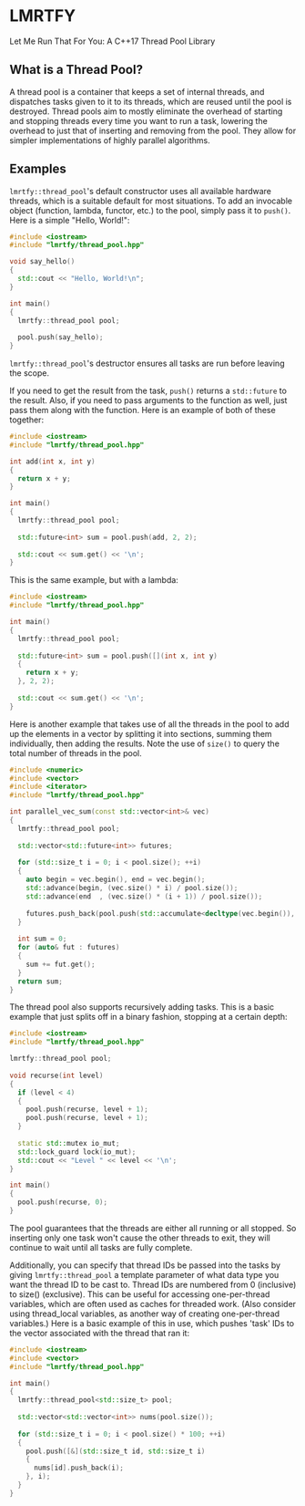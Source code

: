 # LMRTFY
Let Me Run That For You: A C++17 Thread Pool Library

## What is a Thread Pool?
A thread pool is a container that keeps a set of internal threads, and dispatches tasks given to it to its threads, which are reused until the pool is destroyed. Thread pools aim to mostly eliminate the overhead of starting and stopping threads every time you want to run a task, lowering the overhead to just that of inserting and removing from the pool. They allow for simpler implementations of highly parallel algorithms.

## Examples
`lmrtfy::thread_pool`'s default constructor uses all available hardware threads, which is a suitable default for most situations. To add an invocable object (function, lambda, functor, etc.) to the pool, simply pass it to `push()`. Here is a simple "Hello, World!":
```C++
#include <iostream>
#include "lmrtfy/thread_pool.hpp"

void say_hello()
{
  std::cout << "Hello, World!\n";
}

int main()
{
  lmrtfy::thread_pool pool;
  
  pool.push(say_hello);
}
```
`lmrtfy::thread_pool`'s destructor ensures all tasks are run before leaving the scope.

If you need to get the result from the task, `push()` returns a `std::future` to the result. Also, if you need to pass arguments to the function as well, just pass them along with the function. Here is an example of both of these together:
```C++
#include <iostream>
#include "lmrtfy/thread_pool.hpp"

int add(int x, int y)
{
  return x + y;
}

int main()
{
  lmrtfy::thread_pool pool;
  
  std::future<int> sum = pool.push(add, 2, 2);
  
  std::cout << sum.get() << '\n';
}
```
This is the same example, but with a lambda:
```C++
#include <iostream>
#include "lmrtfy/thread_pool.hpp"

int main()
{
  lmrtfy::thread_pool pool;
  
  std::future<int> sum = pool.push([](int x, int y)
  {
    return x + y;
  }, 2, 2);
  
  std::cout << sum.get() << '\n';
}
```
Here is another example that takes use of all the threads in the pool to add up the elements in a vector by splitting it into sections, summing them individually, then adding the results. Note the use of `size()` to query the total number of threads in the pool.
```C++
#include <numeric>
#include <vector>
#include <iterator>
#include "lmrtfy/thread_pool.hpp"

int parallel_vec_sum(const std::vector<int>& vec)
{
  lmrtfy::thread_pool pool;
  
  std::vector<std::future<int>> futures;
  
  for (std::size_t i = 0; i < pool.size(); ++i)
  {
  	auto begin = vec.begin(), end = vec.begin();
  	std::advance(begin, (vec.size() * i) / pool.size());
    std::advance(end  , (vec.size() * (i + 1)) / pool.size());
    
    futures.push_back(pool.push(std::accumulate<decltype(vec.begin()), int>, begin, end, 0));
  }
  
  int sum = 0;
  for (auto& fut : futures)
  {
    sum += fut.get();
  }
  return sum;
}
```
The thread pool also supports recursively adding tasks. This is a basic example that just splits off in a binary fashion, stopping at a certain depth:
```C++
#include <iostream>
#include "lmrtfy/thread_pool.hpp"

lmrtfy::thread_pool pool;
  
void recurse(int level)
{
  if (level < 4)
  {
    pool.push(recurse, level + 1);
    pool.push(recurse, level + 1);
  }
  
  static std::mutex io_mut;
  std::lock_guard lock(io_mut);
  std::cout << "Level " << level << '\n';
}

int main()
{
  pool.push(recurse, 0);
}
```
The pool guarantees that the threads are either all running or all stopped. So inserting only one task won't cause the other threads to exit, they will continue to wait until all tasks are fully complete.

Additionally, you can specify that thread IDs be passed into the tasks by giving `lmrtfy::thread_pool` a template parameter of what data type you want the thread ID to be cast to. Thread IDs are numbered from 0 (inclusive) to size() (exclusive). This can be useful for accessing one-per-thread variables, which are often used as caches for threaded work. (Also consider using thread_local variables, as another way of creating one-per-thread variables.) Here is a basic example of this in use, which pushes 'task' IDs to the vector associated with the thread that ran it:

```C++
#include <iostream>
#include <vector>
#include "lmrtfy/thread_pool.hpp"

int main()
{
  lmrtfy::thread_pool<std::size_t> pool;
  
  std::vector<std::vector<int>> nums(pool.size());
  
  for (std::size_t i = 0; i < pool.size() * 100; ++i)
  {
    pool.push([&](std::size_t id, std::size_t i)
    {
      nums[id].push_back(i);
    }, i);
  }
}
```

